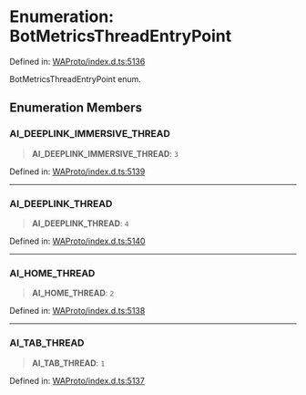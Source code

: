 # Enumeration: BotMetricsThreadEntryPoint

Defined in: [WAProto/index.d.ts:5136](https://github.com/Fokusdotid/bail/blob/a1b2bb6d3d63874a4f497e70ebd6347b2869da8e/WAProto/index.d.ts#L5136)

BotMetricsThreadEntryPoint enum.

## Enumeration Members

### AI\_DEEPLINK\_IMMERSIVE\_THREAD

> **AI\_DEEPLINK\_IMMERSIVE\_THREAD**: `3`

Defined in: [WAProto/index.d.ts:5139](https://github.com/Fokusdotid/bail/blob/a1b2bb6d3d63874a4f497e70ebd6347b2869da8e/WAProto/index.d.ts#L5139)

***

### AI\_DEEPLINK\_THREAD

> **AI\_DEEPLINK\_THREAD**: `4`

Defined in: [WAProto/index.d.ts:5140](https://github.com/Fokusdotid/bail/blob/a1b2bb6d3d63874a4f497e70ebd6347b2869da8e/WAProto/index.d.ts#L5140)

***

### AI\_HOME\_THREAD

> **AI\_HOME\_THREAD**: `2`

Defined in: [WAProto/index.d.ts:5138](https://github.com/Fokusdotid/bail/blob/a1b2bb6d3d63874a4f497e70ebd6347b2869da8e/WAProto/index.d.ts#L5138)

***

### AI\_TAB\_THREAD

> **AI\_TAB\_THREAD**: `1`

Defined in: [WAProto/index.d.ts:5137](https://github.com/Fokusdotid/bail/blob/a1b2bb6d3d63874a4f497e70ebd6347b2869da8e/WAProto/index.d.ts#L5137)
